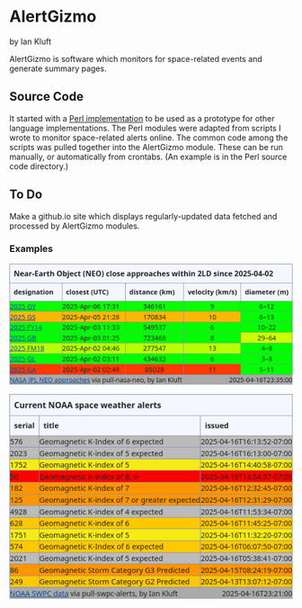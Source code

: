 # AlertGizmo

by Ian Kluft

AlertGizmo is software which monitors for space-related events and generate summary pages.

## Source Code

It started with a [Perl implementation](src/perl) to be used as a prototype for other language implementations. The Perl modules were adapted from scripts I wrote to monitor space-related alerts online. The common code among the scripts was pulled together into the AlertGizmo module. These can be run manually, or automatically from crontabs. (An example is in the Perl source code directory.)

## To Do

Make a github.io site which displays regularly-updated data fetched and processed by AlertGizmo modules.

### Examples

![Example of AlertGizmo::Neo output for NASA JPL near Earth object pass data](images/Screenshot-AlertGizmo-Neo-example.png)

![Example of AlertGizmo::Swpc output for NOAA Space Weather Prediction Center aurora data](images/Screenshot-AlertGizmo-Swpc-example.png)